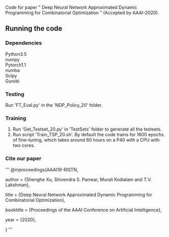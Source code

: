 Code for paper " Deep Neural Network Approximated Dynamic Programming for Combinatorial Optimization " (Accepted by AAAI-2020). 

## Running the code

### Dependencies
Python3.5  
numpy  
Pytorch1.1  
numba  
Scipy  
Gurobi

### Testing
Run 'FT_Eval.py' in the 'NDP_Policy_20' folder.
### Training
1. Run 'Get_Testset_20.py' in 'TestSets' folder to generate all the testsets.
2. Run script 'Train_TSP_20.sh'. By default the code trains for 1600 epochs of fine-tuning, which takes around 60 hours on a P40 with a CPU with two cores. 

### Cite our paper
''' 
@inproceedings{AAAI19-RISTN,

author = {Shenghe Xu, Shivendra S. Panwar, Murali Kodialam and T.V. Lakshman},

title = {Deep Neural Network Approximated Dynamic Programming for Combinatorial Optimization},

booktitle = {Proceedings of the AAAI Conference on Artificial Intelligence},

year = {2020},

}
'''


